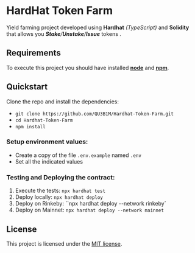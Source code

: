 # HardHat Token Farm

Yield farming project developed using **Hardhat** _(TypeScript)_ and **Solidity** that allows you _**Stake**/**Unstake**/**Issue**_ tokens .

## Requirements
  To execute this project you should have installed [**node**](https://nodejs.org/en/) and [**npm**](https://www.npmjs.com/).

## Quickstart

Clone the repo and install the dependencies:
- `git clone https://github.com/QU3B1M/Hardhat-Token-Farm.git`
- `cd Hardhat-Token-Farm`
- `npm install`

### Setup environment values:
- Create a copy of the file `.env.example` named `.env`
- Set all the indicated values 

### Testing and Deploying the contract:

1. Execute the tests: `npx hardhat test`
2. Deploy locally: `npx hardhat deploy`
3. Deploy on Rinkeby: ``npx hardhat deploy --network rinkeby`
3. Deploy on Mainnet: `npx hardhat deploy --network mainnet`

## License

This project is licensed under the [MIT license](LICENSE).
